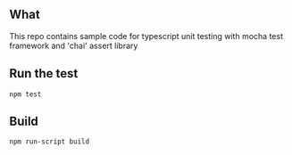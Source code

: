 ## What
This repo contains sample code for typescript unit testing with mocha test framework and 'chai' assert library

## Run the test
```
npm test
```

## Build
```
npm run-script build
```